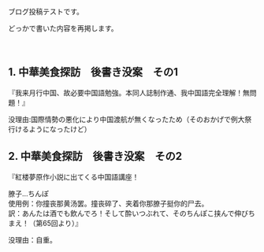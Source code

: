 ブログ投稿テストです。 

どっかで書いた内容を再掲します。

　
## 1. 中華美食探訪　後書き没案　その1
『我来月行中国、故必要中国語勉強。本同人誌制作通、我中国語完全理解！無問題！』

没理由:国際情勢の悪化により中国渡航が無くなったため（そのおかげで例大祭行けるようになったけど）

 
 
## 2. 中華美食探訪　後書き没案　その2
『紅楼夢原作小説に出てくる中国語講座！

膫子…ちんぽ  
使用例：你撞丧那黄汤罢。撞丧碎了、夹着你那膫子挺你的尸去。  
訳：あんたは酒でも飲んでろ！そして酔いつぶれて、そのちんぽこ挟んで伸びちまえ！（第65回より）』  

没理由：自重。